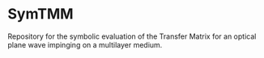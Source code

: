 # SymTMM
Repository for the symbolic evaluation of the Transfer Matrix for an optical plane wave impinging on a multilayer medium. 
